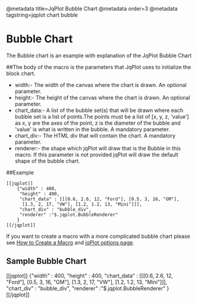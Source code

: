 @metadata title=JqPlot Bubble Chart
@metadata order=3
@metadata tagstring=jqplot chart bubble

[jqplot options]:http://www.jqplot.com/docs/files/jqPlotOptions-txt.html#jqPlot_Options
[createmacro]: /#/alkiradocs/Macros_HOWTO


# Bubble Chart

The Bubble chart is an example with explanation of the JqPlot Bubble Chart


##The body of the macro is the parameters that JqPlot uses to initialize the block chart.  

* width:- The width of the canvas where the chart is drawn. An optional parameter.  
* height:- The height of the canvas where the chart is drawn. An optional parameter.  
* chart_data:- A list of the bubble set(s) that will be drawn where each bubble set is a list of points.The points must be a list of [x, y, z, 'value'] as x, y are the axes of the point, z is the diameter of the bubble and 'value' is what is written in the bubble. 
  A mandatory parameter.  
* chart_div:- The HTML div that will contain the chart. A mandatory parameter.  
* renderer:- the shape which jqPlot will draw that is the Bubble in this macro. If this parameter is not provided jqPlot will draw the default shape of the bubble chart.


##Example

    [[jqplot]]
        {"width" : 400,
         "height" : 400,
         "chart_data" : [[[0.6, 2.6, 12, "Ford"], [0.5, 3, 16, "GM"],
          [1.3, 2, 17, "VW"], [1.2, 1.2, 13, "Mini"]]],
         "chart_div" : "bubble_div",
         "renderer" :"$.jqplot.BubbleRenderer"
        }
    [[/jqplot]]

If you want to create a macro with a more complicated bubble chart please see [How to Create a Macro][createmacro] and [jqPlot options page][jqplot options].
  
  
## Sample Bubble Chart

[[jqplot]]
{"width" : 400,
 "height" : 400,
 "chart_data" : [[[0.6, 2.6, 12, "Ford"], [0.5, 3, 16, "GM"], [1.3, 2, 17, "VW"], [1.2, 1.2, 13, "Mini"]]],
 "chart_div" : "bubble_div",
 "renderer" :"$.jqplot.BubbleRenderer"
}
[[/jqplot]]
